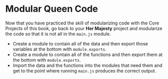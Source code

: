 # Modular Queen Code

Now that you have practiced the skill of modularizing code with the Core Projects of this book, go back to your **Her Majesty** project and modularize the code so that it is not all in the `main.js` module.

* Create a module to contain all of the data and then export those variables at the bottom with `module.exports`.
* Create a module to contain all of the functions and then export them at the bottom with `module.exports`.
* Import the data and the functions into the modules that need them and get to the point where running `main.js` produces the correct output.

